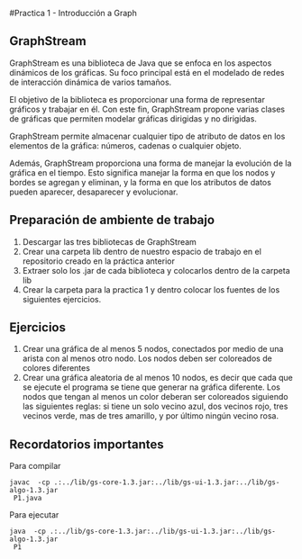 #Practica 1 - Introducción a Graph

## GraphStream
GraphStream es una biblioteca de Java que se enfoca en los aspectos dinámicos de los gráficas. Su foco principal está en el modelado de redes de interacción dinámica de varios tamaños.

El objetivo de la biblioteca es proporcionar una forma de representar gráficos y trabajar en él. Con este fin, GraphStream propone varias clases de gráficas que permiten modelar gráficas dirigidas y no dirigidas.

GraphStream permite almacenar cualquier tipo de atributo de datos en los elementos de la gráfica: números, cadenas o cualquier objeto.

Además, GraphStream proporciona una forma de manejar la evolución de la gráfica en el tiempo. Esto significa manejar la forma en que los nodos y bordes se agregan y eliminan, y la forma en que los atributos de datos pueden aparecer, desaparecer y evolucionar.

## Preparación de ambiente de trabajo
1. Descargar las tres bibliotecas de GraphStream
2. Crear una carpeta lib dentro de nuestro espacio de trabajo en el repositorio creado en la práctica anterior
3. Extraer solo los .jar de cada biblioteca y colocarlos dentro de la carpeta lib
4. Crear la carpeta para la practica 1 y dentro colocar los fuentes de los siguientes ejercicios.

## Ejercicios

1. Crear una gráfica de al menos 5 nodos, conectados por medio de una arista con al menos otro nodo.
Los nodos deben ser coloreados de colores diferentes
2. Crear una gráfica aleatoria de al menos 10 nodos, es decir que cada que se ejecute el programa se tiene que generar na gráfica diferente.
Los nodos que tengan al menos un color deberan ser coloreados siguiendo las siguientes reglas: si tiene un solo vecino azul, dos vecinos rojo, tres vecinos verde, mas de tres amarillo, y por último ningún vecino rosa.

## Recordatorios importantes
Para compilar
```
javac  -cp .:../lib/gs-core-1.3.jar:../lib/gs-ui-1.3.jar:../lib/gs-algo-1.3.jar
 P1.java
```
Para ejecutar
```
java  -cp .:../lib/gs-core-1.3.jar:../lib/gs-ui-1.3.jar:../lib/gs-algo-1.3.jar
 P1
```
